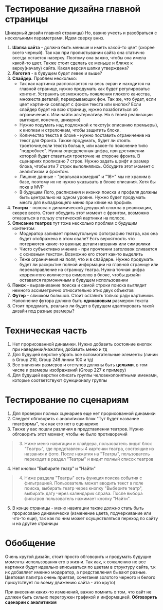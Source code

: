 # Тестирование дизайна главной страницы 

Шикарный дизайн главной страницы)
Но, важно учесть и разобраться с несколькими параметрами. Идем сверху вниз.
1. **Шапка сайта** - должна быть меньше и иметь какой-то цвет (скорее всего черный). Так как при пролистывании сайта она статично всегда остается наверху. Поэтому она важно, чтобы она имела какой-то цвет. Также стоит сделать ее меньше и ближе к верху(началу) сайта. Какая версия шапки утверждена?
2. **Логотип** - в будущем будет левее и выше?
3. **Слайдер.** Проблем несколько:
    * Так как картинка располагается на весь экран и находится на главной странице, нужно продумать как будет регулироватьс контент. Устранить возможность появления плохого качества, множеста деталей, перекрывающих фон. Так же, что будет, если цвет картинки совпадет с фоном текста или кнопок? Если слайдер будет на всю страницу, нужно позаботиться об ограничениях. Или найти альтернативу. Но в твоей реализации выглядит, конечно, шикарно)
    * Нужно подумать над подложной к тексту(к описанию премьеры), к кнопкаи и стрелочкам, чтобы защитить блоки. 
    * Количество текста в блоке - нужно поставить ограничение на текст для Фронта. Также продумать, будет ли стоять троеточие,если текста больше, или какое-то пояснение типо "подробнее". Нужна определенная цифра, при достижении которой будет ставиться троеточие на стороне фронта. В сценариях прописано 7 строк. Нужно задать шрифт и размер блока, чтобы эти 7 строк выполнялись. Обсудите этот момент с аналитиком и фронтом.
    * Лишние данные - "реальная комедия" и "16+" мы не храним в базе, поэтому их не нужно указывать в блоке описания. Хотя бы пока в MVP
    * В будущем Лого, расписания и иконки поиска и профиля должны быть центрально на одном уровне. Нужно будет продумать место для выпадающего меню при клике на профиль
4. **Театры** - полоса с динамической девушкой сложна в реализации, скорее всего. Стоит обсудить этот момент с фронтом, возможно
отказаться в пользу статической картинки на полосе. 
5. **Описание театров** тут тоже несколько проблем с будущим контентом:
    * Модератор заливает прямоугольную фотографию театра, как она будет отображена в этом овале? Есть вероятность что потеряются
    какие-то важные детали названия или символики
    * Чисто субъективно мнение - при прочтении заголовок сливается с основным текстом. Возможно его стоит как-то выделить
    * Теже ограничения на поля, что и в слайдере. Нужно продумать будет ли раскрытие полной информации на главной странице или перенаправление на страницу театра. Нужна точная цифра коррекнтого количества символов в блоке, чтобы дизайн оставался гармоничным в будущем использовании
6. **Поиск** - выравнивание поиска и самой строки поиска выглядит немного ассиметрично относительно этих двух объектов
7. **Футер** - слишком большой. Стоит оставить только ради картиники. Наполнение футора должно быть **одинаковым** размером текста
8. Стоит продумать, реально ли будет в будущем адаптировать такой дизайн под разные размеры?

# Техническая часть
1. Нет прорисованной динамики. Нужно добавить состояние кнопок при наведении/нажатии, добавить меню и тд
2. Для будущей верстке убрать все вспомогательные элементы (линии в Group 210, Group 248 линии 100 и тд)
3. Все значения размеров и отступов должны быть **целыми**, в том числе и размеры изображений (Group 227 к примеру)
4. Для будущей верстки описать группы человекопонятными именами, которые соответствуют функционалу группы

# Тестирование по сценариям

1. Для проверки полных сценариев еще нет прорисованной динамики
2. Следует обговорить с аналитиком блок "Тут будет название платформы", так как его нет в сценариях
3. Также у вас пошли различия в представлении театров. Нужно обговорить этот момент, чтобы не было противоречий
>3. Ниже меню навигации и слайдера, пользователь видит блок "Театры", где представлены 4 карточки театра, состоящие из названия и фото. После нажатия на "Театры", пользователь переходит в раздел "Театры" и видит полный список театров
4. Нет кнопки "Выбирите театр" и "Найти"
>4. Ниже раздела "Театры" есть функция поиска события с фильтрацией. Пользователь может вводить текст в поле поиска, выбирать театр через кнопку "Выберите театр", выбирать дату через календарик справа. После выбора фильтров пользователь нажимает кнопку "Найти".
5. В конце страницы - меню навигации также должно стать быть прорисовано динамически (изменение цвета, подчеркивание или что-то еще), так как по ним может осуществляться переход по сайту и на другие страницы

# Обобщение

Очень крутой дизайн, стоит просто обговорить и продумать будущие моменты использования его в жизни. Так как, к сожалению не 
все картинки будут идеально вписываться по цветам в структуру сайта, т.к их добавляет именно модератор, а представления бывают разные.
Цветовая палитра очень приятая, сочетания золотого черного и белого присутствует по всему движению сайта - это круто)


При внесении каких-то изменений, важно помнить о том, что сайт не должен быть сильно перегружен графикой и информацией.
**Обговорить сценарии с аналитиком**
